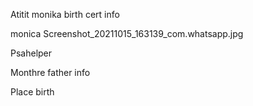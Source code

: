 Atitit monika birth cert info

monica
Screenshot_20211015_163139_com.whatsapp.jpg







Psahelper

Monthre father info


Place birth

